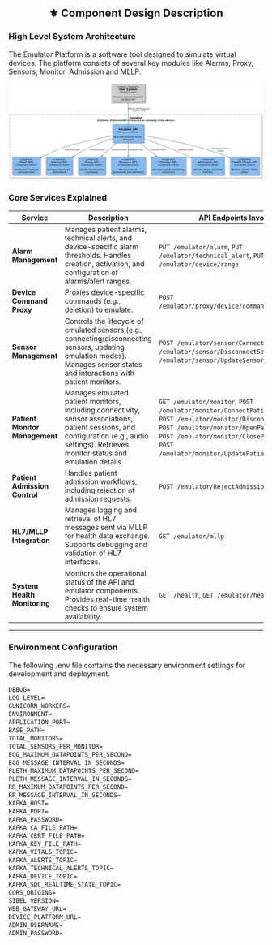 <div align="center">
<h2>⚜️ Component Design Description</h2>
</div>

### **High Level System Architecture**

The Emulator Platform is a software tool designed to simulate virtual devices. The platform consists of several key modules like Alarms, Proxy, Sensors, Monitor, Admission and MLLP.

![Class Diagram](<Diagrams/Images/class_diagram.png>)

### **Core Services Explained**

| Service                        | Description                                                                                              | API Endpoints Involved |
|--------------------------------|----------------------------------------------------------------------------------------------------------|------------------------|
| **Alarm Management**           | Manages patient alarms, technical alerts, and device-specific alarm thresholds. Handles creation, activation, and configuration of alarms/alert ranges. | `PUT /emulator/alarm`, `PUT /emulator/technical_alert`, `PUT /emulator/device/range` |
| **Device Command Proxy**       | Proxies device-specific commands (e.g., deletion) to emulate. | `POST /emulator/proxy/device/command/DeleteDevice` |
| **Sensor Management**          | Controls the lifecycle of emulated sensors (e.g., connecting/disconnecting sensors, updating emulation modes). Manages sensor states and interactions with patient monitors. | `POST /emulator/sensor/ConnectSensor`, `POST /emulator/sensor/DisconnectSensor`, `POST /emulator/sensor/UpdateSensorMode` |
| **Patient Monitor Management** | Manages emulated patient monitors, including connectivity, sensor associations, patient sessions, and configuration (e.g., audio settings). Retrieves monitor status and emulation details. | `GET /emulator/monitor`, `POST /emulator/monitor/ConnectPatientMonitor`, `POST /emulator/monitor/DisconnectMonitor`, `POST /emulator/monitor/OpenPatientSession`, `POST /emulator/monitor/ClosePatientSession`, `POST /emulator/monitor/UpdatePatientMonitorConfig` |
| **Patient Admission Control**  | Handles patient admission workflows, including rejection of admission requests. | `POST /emulator/RejectAdmission` |
| **HL7/MLLP Integration**       | Manages logging and retrieval of HL7 messages sent via MLLP for health data exchange. Supports debugging and validation of HL7 interfaces. | `GET /emulator/mllp` |
| **System Health Monitoring**   | Monitors the operational status of the API and emulator components. Provides real-time health checks to ensure system availability. | `GET /health`, `GET /emulator/health` |

---

### **Environment Configuration**

The following .env file contains the necessary environment settings for development and deployment.
```
DEBUG=
LOG_LEVEL=
GUNICORN_WORKERS=
ENVIRONMENT=
APPLICATION_PORT=
BASE_PATH=
TOTAL_MONITORS=
TOTAL_SENSORS_PER_MONITOR=
ECG_MAXIMUM_DATAPOINTS_PER_SECOND=
ECG_MESSAGE_INTERVAL_IN_SECONDS=
PLETH_MAXIMUM_DATAPOINTS_PER_SECOND=
PLETH_MESSAGE_INTERVAL_IN_SECONDS=
RR_MAXIMUM_DATAPOINTS_PER_SECOND=
RR_MESSAGE_INTERVAL_IN_SECONDS=
KAFKA_HOST=
KAFKA_PORT=
KAFKA_PASSWORD=
KAFKA_CA_FILE_PATH=
KAFKA_CERT_FILE_PATH=
KAFKA_KEY_FILE_PATH=
KAFKA_VITALS_TOPIC=
KAFKA_ALERTS_TOPIC=
KAFKA_TECHNICAL_ALERTS_TOPIC=
KAFKA_DEVICE_TOPIC=
KAFKA_SDC_REALTIME_STATE_TOPIC=
CORS_ORIGINS=
SIBEL_VERSION=
WEB_GATEWAY_URL=
DEVICE_PLATFORM_URL=
ADMIN_USERNAME=
ADMIN_PASSWORD=
```